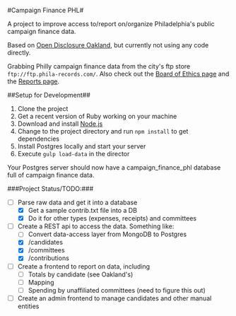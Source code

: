 #Campaign Finance PHL#

A project to improve access to/report on/organize Philadelphia's public campaign finance data.

Based on <a href='http://opendisclosure.io' target='_blank'>Open Disclosure Oakland</a>, but currently not using any code directly.

Grabbing Philly campaign finance data from the city's ftp store `ftp://ftp.phila-records.com/`. Also check out the <a href='http://www.phila.gov/ethicsboard/campaignfinance/Pages/default.aspx' target='_blank'>Board of Ethics page</a> and the <a href='http://www.phila.gov/records/campaignfinance/CampaignFinance.html' target='_blank'>Reports page</a>.

##Setup for Development##
1. Clone the project
2. Get a recent version of Ruby working on your machine
3. Download and install <a href='http://nodejs.org/' target='_blank'>Node.js</a>
4. Change to the project directory and run `npm install` to get dependencies
5. Install Postgres locally and start your server
6. Execute `gulp load-data` in the director

Your Postgres server should now have a campaign_finance_phl database full of campaign finance data.

###Project Status/TODO:###

- [ ] Parse raw data and get it into a database
	- [x] Get a sample contrib.txt file into a DB
	- [x] Do it for other types (expenses, receipts) and committees
- [ ] Create a REST api to access the data. Something like:
	- [ ] Convert data-access layer from MongoDB to Postgres
	- [x] /candidates
	- [x] /committees
	- [x] /contributions
- [ ] Create a frontend to report on data, including
	- [ ] Totals by candidate (see Oakland's)
	- [ ] Mapping
	- [ ] Spending by unaffiliated committees (need to figure this out)
- [ ] Create an admin frontend to manage candidates and other manual entities
